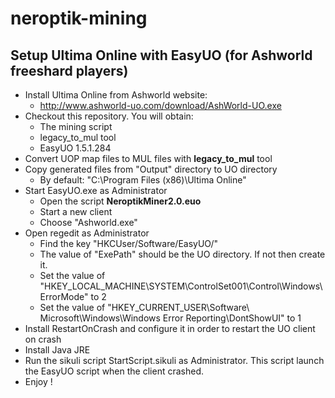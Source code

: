 # neroptik-mining

## Setup Ultima Online with EasyUO (for Ashworld freeshard players)

* Install Ultima Online from Ashworld website:
	* http://www.ashworld-uo.com/download/AshWorld-UO.exe
* Checkout this repository. You will obtain:
	* The mining script
	* legacy_to_mul tool
	* EasyUO 1.5.1.284
* Convert UOP map files to MUL files with **legacy_to_mul** tool
* Copy generated files from "Output" directory to UO directory
	* By default: "C:\Program Files (x86)\Ultima Online\"
* Start EasyUO.exe as Administrator
	* Open the script **NeroptikMiner2.0.euo**
	* Start a new client
	* Choose "Ashworld.exe"
* Open regedit as Administrator
	* Find the key "HKCUser/Software/EasyUO/"
	* The value of "ExePath" should be the UO directory. If not then create it.
	* Set the value of "HKEY_LOCAL_MACHINE\SYSTEM\ControlSet001\Control\Windows\ErrorMode" to 2
	* Set the value of "HKEY_CURRENT_USER\Software\ Microsoft\Windows\Windows Error Reporting\DontShowUI" to 1
* Install RestartOnCrash and configure it in order to restart the UO client on crash
* Install Java JRE
* Run the sikuli script StartScript.sikuli as Administrator. This script launch the EasyUO script when the client crashed.
* Enjoy !
